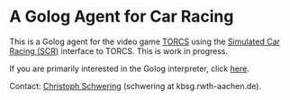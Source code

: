 A Golog Agent for Car Racing
============================

This is a Golog agent for the video game [TORCS][TORCS] using the
[Simulated Car Racing (SCR)][SCR] interface to TORCS.
This is work in progress.

If you are primarily interested in the Golog interpreter, click
[here](../golog/).


Contact: [Christoph Schwering][HP] (schwering at kbsg.rwth-aachen.de).


[TORCS]: http://torcs.sourceforge.net/
[SCR]: http://sourceforge.net/projects/cig/
[HP]: http://www.kbsg.rwth-aachen.de/~schwering/

